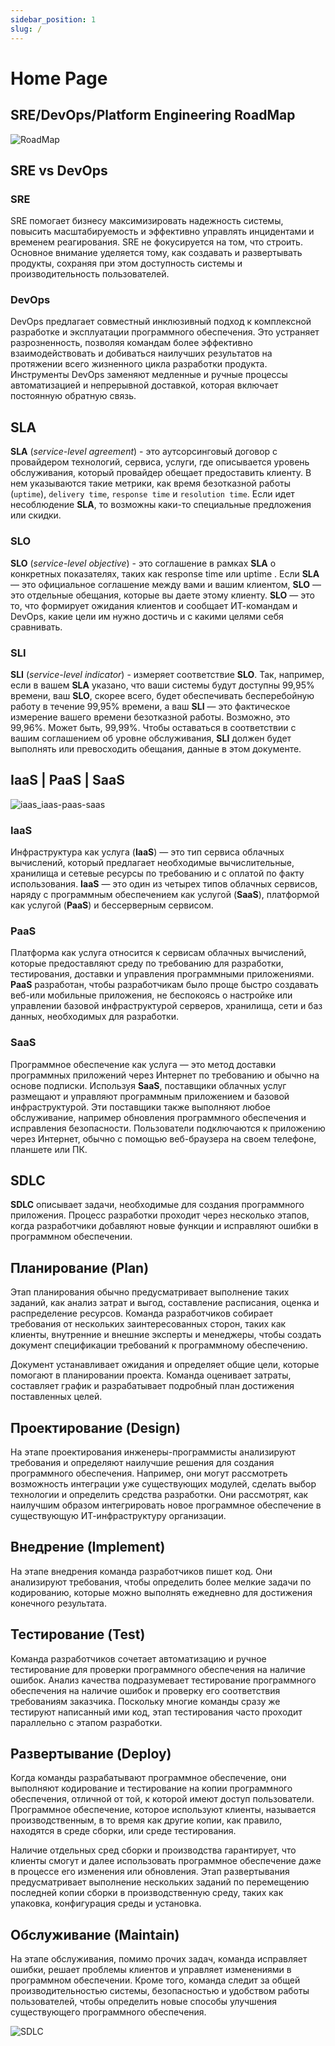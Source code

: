```yaml
---
sidebar_position: 1
slug: /
---
```


# Home Page

## SRE/DevOps/Platform Engineering RoadMap
![RoadMap](./roadmap-boy.png)

## SRE vs DevOps
### SRE
SRE помогает бизнесу максимизировать надежность системы, повысить масштабируемость и эффективно управлять инцидентами и временем реагирования. SRE не фокусируется на том, что строить. Основное внимание уделяется тому, как создавать и развертывать продукты, сохраняя при этом доступность системы и производительность пользователей.

### DevOps
DevOps предлагает совместный инклюзивный подход к комплексной разработке и эксплуатации программного обеспечения. Это устраняет разрозненность, позволяя командам более эффективно взаимодействовать и добиваться наилучших результатов на протяжении всего жизненного цикла разработки продукта. Инструменты DevOps заменяют медленные и ручные процессы автоматизацией и непрерывной доставкой, которая включает постоянную обратную связь.

## SLA
**SLA** (*service-level agreement*) - это аутсорсинговый договор с провайдером технологий, сервиса, услуги, где описывается уровень обслуживания, который провайдер обещает предоставить клиенту. В нем указываются такие метрики, как время безотказной работы (`uptime`), `delivery time`, `response time` и `resolution time`. Если идет несоблюдение **SLA**, то возможны каки-то специальные предложения или скидки.
### SLO
**SLO** (*service-level objective*) - это соглашение в рамках **SLA** о конкретных показателях, таких как response time или uptime . Если **SLA** — это официальное соглашение между вами и вашим клиентом, **SLO** — это отдельные обещания, которые вы даете этому клиенту. **SLO** — это то, что формирует ожидания клиентов и сообщает ИТ-командам и DevOps, какие цели им нужно достичь и с какими целями себя сравнивать.
### SLI
**SLI** (*service-level indicator*) - измеряет соответствие **SLO**. Так, например, если в вашем **SLA** указано, что ваши системы будут доступны 99,95% времени, ваш **SLO**, скорее всего, будет обеспечивать бесперебойную работу в течение 99,95% времени, а ваш **SLI** — это фактическое измерение вашего времени безотказной работы. Возможно, это 99,96%. Может быть, 99,99%. Чтобы оставаться в соответствии с вашим соглашением об уровне обслуживания, **SLI** должен будет выполнять или превосходить обещания, данные в этом документе.

## IaaS | PaaS | SaaS
![iaas_iaas-paas-saas](./iaas_iaas-paas-saas.avif)

### IaaS
Инфраструктура как услуга (**IaaS**) — это тип сервиса облачных вычислений, который предлагает необходимые вычислительные, хранилища и сетевые ресурсы по требованию и с оплатой по факту использования. **IaaS** — это один из четырех типов облачных сервисов, наряду с программным обеспечением как услугой (**SaaS**), платформой как услугой (**PaaS**) и бессерверным сервисом.

### PaaS
Платформа как услуга относится к сервисам облачных вычислений, которые предоставляют среду по требованию для разработки, тестирования, доставки и управления программными приложениями. **PaaS** разработан, чтобы разработчикам было проще быстро создавать веб-или мобильные приложения, не беспокоясь о настройке или управлении базовой инфраструктурой серверов, хранилища, сети и баз данных, необходимых для разработки.

### SaaS
Программное обеспечение как услуга — это метод доставки программных приложений через Интернет по требованию и обычно на основе подписки. Используя **SaaS**, поставщики облачных услуг размещают и управляют программным приложением и базовой инфраструктурой. Эти поставщики также выполняют любое обслуживание, например обновления программного обеспечения и исправления безопасности. Пользователи подключаются к приложению через Интернет, обычно с помощью веб-браузера на своем телефоне, планшете или ПК.

## SDLC
**SDLC** описывает задачи, необходимые для создания программного приложения. Процесс разработки проходит через несколько этапов, когда разработчики добавляют новые функции и исправляют ошибки в программном обеспечении.

## Планирование (Plan)
Этап планирования обычно предусматривает выполнение таких заданий, как анализ затрат и выгод, составление расписания, оценка и распределение ресурсов. Команда разработчиков собирает требования от нескольких заинтересованных сторон, таких как клиенты, внутренние и внешние эксперты и менеджеры, чтобы создать документ спецификации требований к программному обеспечению.

Документ устанавливает ожидания и определяет общие цели, которые помогают в планировании проекта. Команда оценивает затраты, составляет график и разрабатывает подробный план достижения поставленных целей.

## Проектирование (Design)
На этапе проектирования инженеры-программисты анализируют требования и определяют наилучшие решения для создания программного обеспечения. Например, они могут рассмотреть возможность интеграции уже существующих модулей, сделать выбор технологии и определить средства разработки. Они рассмотрят, как наилучшим образом интегрировать новое программное обеспечение в существующую ИТ-инфраструктуру организации.

## Внедрение (Implement)
На этапе внедрения команда разработчиков пишет код. Они анализируют требования, чтобы определить более мелкие задачи по кодированию, которые можно выполнять ежедневно для достижения конечного результата.

## Тестирование (Test)
Команда разработчиков сочетает автоматизацию и ручное тестирование для проверки программного обеспечения на наличие ошибок. Анализ качества подразумевает тестирование программного обеспечения на наличие ошибок и проверку его соответствия требованиям заказчика. Поскольку многие команды сразу же тестируют написанный ими код, этап тестирования часто проходит параллельно с этапом разработки.

## Развертывание (Deploy)
Когда команды разрабатывают программное обеспечение, они выполняют кодирование и тестирование на копии программного обеспечения, отличной от той, к которой имеют доступ пользователи. Программное обеспечение, которое используют клиенты, называется производственным, в то время как другие копии, как правило, находятся в среде сборки, или среде тестирования.

Наличие отдельных сред сборки и производства гарантирует, что клиенты смогут и далее использовать программное обеспечение даже в процессе его изменения или обновления. Этап развертывания предусматривает выполнение нескольких заданий по перемещению последней копии сборки в производственную среду, таких как упаковка, конфигурация среды и установка.

## Обслуживание (Maintain)
На этапе обслуживания, помимо прочих задач, команда исправляет ошибки, решает проблемы клиентов и управляет изменениями в программном обеспечении. Кроме того, команда следит за общей производительностью системы, безопасностью и удобством работы пользователей, чтобы определить новые способы улучшения существующего программного обеспечения.

![SDLC](./img/sdlc.png)
